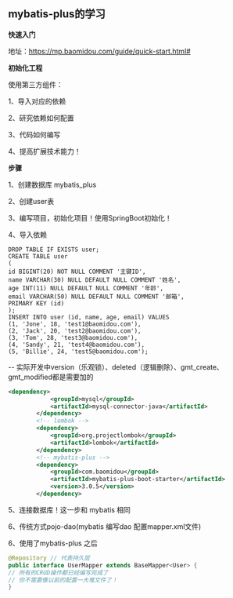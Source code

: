 ## mybatis-plus的学习

**快速入门**

地址：https://mp.baomidou.com/guide/quick-start.html#

**初始化工程**

使用第三方组件：

1、导入对应的依赖

2、研究依赖如何配置

3、代码如何编写

4、提高扩展技术能力！

**步骤**

1、创建数据库 mybatis_plus 

2、创建user表 

3、编写项目，初始化项目！使用SpringBoot初始化！

4、导入依赖

```
DROP TABLE IF EXISTS user; 
CREATE TABLE user 
( 
id BIGINT(20) NOT NULL COMMENT '主键ID', 
name VARCHAR(30) NULL DEFAULT NULL COMMENT '姓名', 
age INT(11) NULL DEFAULT NULL COMMENT '年龄', 
email VARCHAR(50) NULL DEFAULT NULL COMMENT '邮箱', 
PRIMARY KEY (id) 
);
INSERT INTO user (id, name, age, email) VALUES 
(1, 'Jone', 18, 'test1@baomidou.com'), 
(2, 'Jack', 20, 'test2@baomidou.com'), 
(3, 'Tom', 28, 'test3@baomidou.com'), 
(4, 'Sandy', 21, 'test4@baomidou.com'), 
(5, 'Billie', 24, 'test5@baomidou.com'); 
```



-- 实际开发中version（乐观锁）、deleted（逻辑删除）、gmt_create、gmt_modified都是需要加的 

```xml
<dependency>
            <groupId>mysql</groupId>
            <artifactId>mysql-connector-java</artifactId>
        </dependency>
        <!-- lombok -->
        <dependency>
            <groupId>org.projectlombok</groupId>
            <artifactId>lombok</artifactId>
        </dependency>
        <!-- mybatis-plus -->
        <dependency>
            <groupId>com.baomidou</groupId>
            <artifactId>mybatis-plus-boot-starter</artifactId>
            <version>3.0.5</version>
        </dependency>
```

5、连接数据库！这一步和 mybatis 相同

6、传统方式pojo-dao(mybatis 编写dao 配置mapper.xml文件)

6、使用了mybatis-plus 之后

```java
@Repository // 代表持久层 
public interface UserMapper extends BaseMapper<User> { 
// 所有的CRUD操作都已经编写完成了 
// 你不需要像以前的配置一大堆文件了！ 
}
```

